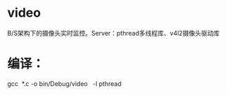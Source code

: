 # video
B/S架构下的摄像头实时监控。Server：pthread多线程库、v4l2摄像头驱动库

# 编译：
gcc  *.c  -o bin/Debug/video   -l pthread



